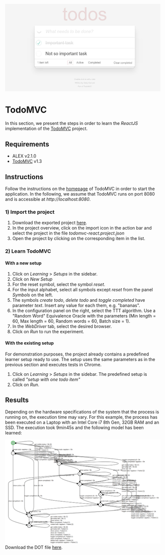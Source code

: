 ![TodoMVC](./assets/todomvc.jpg)

# TodoMVC

In this section, we present the steps in order to learn the *ReactJS* implementation of the [TodoMVC](http://todomvc.com/) project.


## Requirements

* ALEX v2.1.0
* [TodoMVC](http://todomvc.com/) v1.3


## Instructions

Follow the instructions on the [homepage](http://todomvc.com/) of TodoMVC in order to start the application.
In the following, we assume that TodoMVC runs on port 8080 and is accessible at *http://localhost:8080*.

### 1) Import the project

1. Download the exported project [here](/files/todomvc-react.project.json).
2. In the project overview, click on the import icon in the action bar and select the project in the file *todomvc-react.project.json*
3. Open the project by clicking on the corresponding item in the list.

### 2) Learn TodoMVC

#### With a new setup

1. Click on *Learning* > *Setups* in the sidebar.
2. Click on *New Setup*
3. For the reset symbol, select the symbol *reset*.
4. For the input alphabet, select all symbols except *reset* from the panel *Symbols* on the left.
5. The symbols *create todo*, *delete todo* and *toggle completed* have parameter *text*.
   Insert any value for each them, e.g. "bananas".
6. In the configuration panel on the right, select the TTT algorithm.
   Use a "Random Word" Equivalence Oracle with the parameters (Min length = 60, Max length = 60, Random words = 60, Batch size = 1).
7. In the *WebDriver* tab, select the desired browser.
8. Click on *Run* to run the experiment.

#### With the existing setup

For demonstration purposes, the project already contains a predefined learner setup ready to use.
The setup uses the same parameters as in the previous section and executes tests in Chrome.

1. Click on *Learning* > *Setups* in the sidebar.
   The predefined setup is called *"setup with one todo item"*
2. Click on *Run*. 


## Results 

Depending on the hardware specifications of the system that the process is running on, the execution time may vary.
For this example, the process has been executed on a Laptop with an Intel Core i7 8th Gen, 32GB RAM and an SSD.
The execution took 9min45s and the following model has been learned:

![TodoMVC](./assets/todomvc-react.model.png)
Download the DOT file [here](/files/todomvc-react.model.json).

